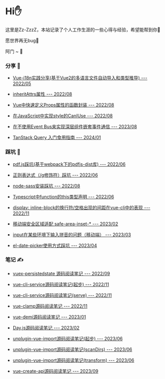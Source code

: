# Hi✋

这里是Zz-ZzzZ，本站记录了个人工作生涯的一些心得与经验，希望能帮到你🫰

愿世界再无bug🐞

阿门 ~ 🙏

### 分享 🌟

- [Vue-i18n实践分享(基于Vue2的多语言文件自动导入和类型推导) --- 2022/05](/share/i18n.html)

- [inheritAttrs属性 --- 2022/08](/share/inheritAttrs.html)

- [Vue中快速定义Props属性的函数封装 --- 2022/08](/share/props.html)

- [在JavaScript中实现style的CanIUse --- 2022/08](/share/canIUseStyle.html)

- [在不使用Event Bus来实现深层组件嵌套事件通信 --- 2023/08](/share/event.html)

- [TanStack Query 入门食用指南 --- 2024/01](/share/query.html)

### 踩坑 🧐

- [pdf.js踩坑(基于webpack下的pdfjs-dist库) --- 2022/06](/bug/pdfjs.md)

- [正则表达式（/g修饰符）踩坑 --- 2022/06](/bug/regExp.md)

- [node-sass安装踩坑 --- 2022/08](/bug/nodeSass.md)

- [Typescript中function的this类型声明 --- 2022/06](/bug/ts-this.md)

- [display: inline-block的换行符/空格出现的间距在vue-cli中的表现 --- 2022/11](/bug/inline-block.md)

- [移动端安全区域适配 safe-area-inset-* --- 2023/02](/bug/safe-area.md)

- [input在某些环境下输入拼音的问题（移动端） --- 2023/03](/bug/input-zh.md)

- [el-date-picker使用方式踩坑 --- 2023/04](/bug/el-date-picker.md)

### 笔记 ✍️

- [vuex-persistedstate 源码阅读笔记 --- 2022/09](/code/vuex-persistedstate.md)

- [vue-cli-service源码阅读笔记(起步) --- 2022/11](/code/vue-cli/home.md)

- [vue-cli-service源码阅读笔记(serve) --- 2022/11](/code/vue-cli/serve.md)

- [vue-clamp源码阅读笔记 --- 2022/11](/code/vue-clamp.md)

- [vue-demi源码阅读笔记 --- 2023/01](/code/vue-demi.md)

- [Day.js源码阅读笔记 --- 2023/02](/code/dayjs.md)

- [unplugin-vue-import源码阅读笔记(起步) --- 2023/06](/code/uai/home.md)

- [unplugin-vue-import源码阅读笔记(scanDirs) --- 2023/06](/code/uai/scan.md)

- [unplugin-vue-import源码阅读笔记(transform) --- 2023/06](/code/uai/transform.md)

- [vue-create-api源码阅读笔记 --- 2023/09](/code/vca.md)

